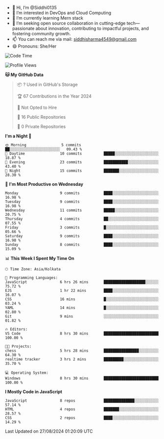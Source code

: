 - 👋 Hi, I’m @Siddhi0135
- 👀 I’m interested in DevOps and Cloud Computing
- 🌱 I’m currently learning Mern stack
- 💞️ I’m seeking open source collaboration in cutting-edge
     tech—passionate about innovation, contributing to impactful projects,
     and fostering community growth.
- 📫 You can reach me via mail: siddhisharma4549@gmail.com
- 😄 Pronouns: She/Her


<!--START_SECTION:waka-->
![Code Time](http://img.shields.io/badge/Code%20Time-8%20hrs%2027%20mins-blue)

![Profile Views](http://img.shields.io/badge/Profile%20Views-104-blue)

**🐱 My GitHub Data** 

> 📦 ? Used in GitHub's Storage 
 > 
> 🏆 67 Contributions in the Year 2024
 > 
> 🚫 Not Opted to Hire
 > 
> 📜 16 Public Repositories 
 > 
> 🔑 0 Private Repositories 
 > 
**I'm a Night 🦉** 

```text
🌞 Morning                5 commits           ██░░░░░░░░░░░░░░░░░░░░░░░   09.43 % 
🌆 Daytime                10 commits          █████░░░░░░░░░░░░░░░░░░░░   18.87 % 
🌃 Evening                23 commits          ███████████░░░░░░░░░░░░░░   43.40 % 
🌙 Night                  15 commits          ███████░░░░░░░░░░░░░░░░░░   28.30 % 
```
📅 **I'm Most Productive on Wednesday** 

```text
Monday                   9 commits           ████░░░░░░░░░░░░░░░░░░░░░   16.98 % 
Tuesday                  9 commits           ████░░░░░░░░░░░░░░░░░░░░░   16.98 % 
Wednesday                11 commits          █████░░░░░░░░░░░░░░░░░░░░   20.75 % 
Thursday                 4 commits           ██░░░░░░░░░░░░░░░░░░░░░░░   07.55 % 
Friday                   3 commits           █░░░░░░░░░░░░░░░░░░░░░░░░   05.66 % 
Saturday                 9 commits           ████░░░░░░░░░░░░░░░░░░░░░   16.98 % 
Sunday                   8 commits           ████░░░░░░░░░░░░░░░░░░░░░   15.09 % 
```


📊 **This Week I Spent My Time On** 

```text
🕑︎ Time Zone: Asia/Kolkata

💬 Programming Languages: 
JavaScript               6 hrs 26 mins       ███████████████████░░░░░░   75.72 % 
EJS                      1 hr 22 mins        ████░░░░░░░░░░░░░░░░░░░░░   16.07 % 
CSS                      16 mins             █░░░░░░░░░░░░░░░░░░░░░░░░   03.24 % 
YAML                     14 mins             █░░░░░░░░░░░░░░░░░░░░░░░░   02.80 % 
Git                      9 mins              ░░░░░░░░░░░░░░░░░░░░░░░░░   01.82 % 

🔥 Editors: 
VS Code                  8 hrs 30 mins       █████████████████████████   100.00 % 

🐱‍💻 Projects: 
chess                    5 hrs 28 mins       ████████████████░░░░░░░░░   64.30 % 
realtime tracker         3 hrs 2 mins        █████████░░░░░░░░░░░░░░░░   35.70 % 

💻 Operating System: 
Windows                  8 hrs 30 mins       █████████████████████████   100.00 % 
```

**I Mostly Code in JavaScript** 

```text
JavaScript               8 repos             ██████████████░░░░░░░░░░░   57.14 % 
HTML                     4 repos             ███████░░░░░░░░░░░░░░░░░░   28.57 % 
CSS                      2 repos             ████░░░░░░░░░░░░░░░░░░░░░   14.29 % 
```




 Last Updated on 27/08/2024 01:20:09 UTC
<!--END_SECTION:waka-->

<!---
Siddhi0135/Siddhi0135 is a ✨ special ✨ repository because its `README.md` (this file) appears on your GitHub profile.
You can click the Preview link to take a look at your changes.
--->
